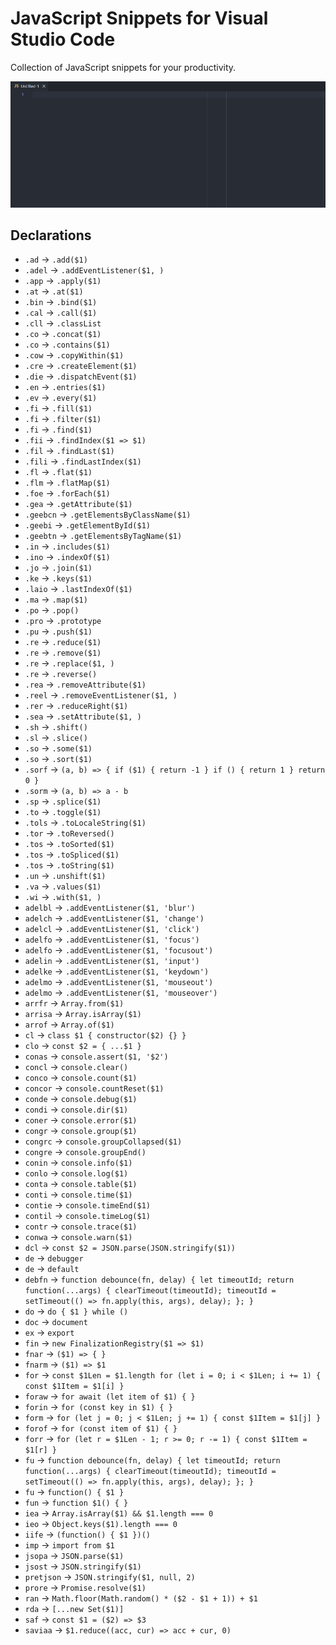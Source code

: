 # JavaScript Snippets for Visual Studio Code

Collection of JavaScript snippets for your productivity.

![declarations](images/tertium-js-snippets.gif)

## Declarations

<!-- SNIPPETS_START -->
- `.ad` → `.add($1)`
- `.adel` → `.addEventListener($1, )`
- `.app` → `.apply($1)`
- `.at` → `.at($1)`
- `.bin` → `.bind($1)`
- `.cal` → `.call($1)`
- `.cll` → `.classList`
- `.co` → `.concat($1)`
- `.co` → `.contains($1)`
- `.cow` → `.copyWithin($1)`
- `.cre` → `.createElement($1)`
- `.die` → `.dispatchEvent($1)`
- `.en` → `.entries($1)`
- `.ev` → `.every($1)`
- `.fi` → `.fill($1)`
- `.fi` → `.filter($1)`
- `.fi` → `.find($1)`
- `.fii` → `.findIndex($1 => $1)`
- `.fil` → `.findLast($1)`
- `.fili` → `.findLastIndex($1)`
- `.fl` → `.flat($1)`
- `.flm` → `.flatMap($1)`
- `.foe` → `.forEach($1)`
- `.gea` → `.getAttribute($1)`
- `.geebcn` → `.getElementsByClassName($1)`
- `.geebi` → `.getElementById($1)`
- `.geebtn` → `.getElementsByTagName($1)`
- `.in` → `.includes($1)`
- `.ino` → `.indexOf($1)`
- `.jo` → `.join($1)`
- `.ke` → `.keys($1)`
- `.laio` → `.lastIndexOf($1)`
- `.ma` → `.map($1)`
- `.po` → `.pop()`
- `.pro` → `.prototype`
- `.pu` → `.push($1)`
- `.re` → `.reduce($1)`
- `.re` → `.remove($1)`
- `.re` → `.replace($1, )`
- `.re` → `.reverse()`
- `.rea` → `.removeAttribute($1)`
- `.reel` → `.removeEventListener($1, )`
- `.rer` → `.reduceRight($1)`
- `.sea` → `.setAttribute($1, )`
- `.sh` → `.shift()`
- `.sl` → `.slice()`
- `.so` → `.some($1)`
- `.so` → `.sort($1)`
- `.sorf` → `(a, b) => { if ($1) { return -1 } if () { return 1 } return 0 }`
- `.sorm` → `(a, b) => a - b`
- `.sp` → `.splice($1)`
- `.to` → `.toggle($1)`
- `.tols` → `.toLocaleString($1)`
- `.tor` → `.toReversed()`
- `.tos` → `.toSorted($1)`
- `.tos` → `.toSpliced($1)`
- `.tos` → `.toString($1)`
- `.un` → `.unshift($1)`
- `.va` → `.values($1)`
- `.wi` → `.with($1, )`
- `adelbl` → `.addEventListener($1, 'blur')`
- `adelch` → `.addEventListener($1, 'change')`
- `adelcl` → `.addEventListener($1, 'click')`
- `adelfo` → `.addEventListener($1, 'focus')`
- `adelfo` → `.addEventListener($1, 'focusout')`
- `adelin` → `.addEventListener($1, 'input')`
- `adelke` → `.addEventListener($1, 'keydown')`
- `adelmo` → `.addEventListener($1, 'mouseout')`
- `adelmo` → `.addEventListener($1, 'mouseover')`
- `arrfr` → `Array.from($1)`
- `arrisa` → `Array.isArray($1)`
- `arrof` → `Array.of($1)`
- `cl` → `class $1 { constructor($2) {} }`
- `clo` → `const $2 = { ...$1 }`
- `conas` → `console.assert($1, '$2')`
- `concl` → `console.clear()`
- `conco` → `console.count($1)`
- `concor` → `console.countReset($1)`
- `conde` → `console.debug($1)`
- `condi` → `console.dir($1)`
- `coner` → `console.error($1)`
- `congr` → `console.group($1)`
- `congrc` → `console.groupCollapsed($1)`
- `congre` → `console.groupEnd()`
- `conin` → `console.info($1)`
- `conlo` → `console.log($1)`
- `conta` → `console.table($1)`
- `conti` → `console.time($1)`
- `contie` → `console.timeEnd($1)`
- `contil` → `console.timeLog($1)`
- `contr` → `console.trace($1)`
- `conwa` → `console.warn($1)`
- `dcl` → `const $2 = JSON.parse(JSON.stringify($1))`
- `de` → `debugger`
- `de` → `default`
- `debfn` → `function debounce(fn, delay) { let timeoutId; return function(...args) { clearTimeout(timeoutId); timeoutId = setTimeout(() => fn.apply(this, args), delay); }; }`
- `do` → `do { $1 } while ()`
- `doc` → `document`
- `ex` → `export`
- `fin` → `new FinalizationRegistry($1 => $1)`
- `fnar` → `($1) => { }`
- `fnarm` → `($1) => $1`
- `for` → `const $1Len = $1.length for (let i = 0; i < $1Len; i += 1) { const $1Item = $1[i] }`
- `foraw` → `for await (let item of $1) { }`
- `forin` → `for (const key in $1) { }`
- `form` → `for (let j = 0; j < $1Len; j += 1) { const $1Item = $1[j] }`
- `forof` → `for (const item of $1) { }`
- `forr` → `for (let r = $1Len - 1; r >= 0; r -= 1) { const $1Item = $1[r] }`
- `fu` → `function debounce(fn, delay) { let timeoutId; return function(...args) { clearTimeout(timeoutId); timeoutId = setTimeout(() => fn.apply(this, args), delay); }; }`
- `fu` → `function() { $1 }`
- `fun` → `function $1() { }`
- `iea` → `Array.isArray($1) && $1.length === 0`
- `ieo` → `Object.keys($1).length === 0`
- `iife` → `(function() { $1 })()`
- `imp` → `import from $1`
- `jsopa` → `JSON.parse($1)`
- `jsost` → `JSON.stringify($1)`
- `pretjson` → `JSON.stringify($1, null, 2)`
- `prore` → `Promise.resolve($1)`
- `ran` → `Math.floor(Math.random() * ($2 - $1 + 1)) + $1`
- `rda` → `[...new Set($1)]`
- `saf` → `const $1 = ($2) => $3`
- `saviaa` → `$1.reduce((acc, cur) => acc + cur, 0)`
<!-- SNIPPETS_END -->
